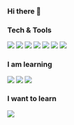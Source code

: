 ### Hi there 👋

<!--
**PolarisSchulz/PolarisSchulz** is a ✨ _special_ ✨ repository because its `README.md` (this file) appears on your GitHub profile.

Here are some ideas to get you started:

- 🔭 I’m currently working on ...
- 🌱 I’m currently learning ...
- 👯 I’m looking to collaborate on ...
- 🤔 I’m looking for help with ...
- 💬 Ask me about ...
- 📫 How to reach me: ...
- 😄 Pronouns: ...
- ⚡ Fun fact: ...
-->

### Tech & Tools 
<img src = "https://img.shields.io/badge/-HTML5-E34F26?style=flat&logo=html5&logoColor=white"> <img src = "https://img.shields.io/badge/-CSS3-1572B6?style=flat&logo=css3&logoColor=white">
<img src="https://img.shields.io/badge/-JavaScript-eed718?style=flat&logo=javascript&logoColor=ffffff">
<img src="https://img.shields.io/badge/-Firebase-FFA611?style=flat&logo=firebase&logoColor=FFFFFF">
<img src="http://img.shields.io/badge/-Git-F1502F?style=flat&logo=git&logoColor=FFFFFF">
<img src="http://img.shields.io/badge/-Github-000000?style=flat&logo=github&logoColor=FFFFFF">
<img src="http://img.shields.io/badge/-VS%20Code-007ACC?style=flat&logo=visual%20studio%20code&logoColor=white">

### I am learning
<img src="https://img.shields.io/badge/-Sass-cc6699?style=flat&logo=sass&logoColor=ffffff"> <img src="https://img.shields.io/badge/-Bootstrap-563D7C?style=flat&logo=bootstrap&logoColor=white">
<img src="https://img.shields.io/badge/-React-000000?style=flat&logo=react&logoColor=00c8ff">

### I want to learn
<img src="https://img.shields.io/badge/-Python-black?style=flat&logo=python&logoColor=white">

